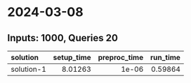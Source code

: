 # 2024-03-08

## Inputs: 1000, Queries 20

| solution   |   setup_time |   preproc_time |   run_time |
|:-----------|-------------:|---------------:|-----------:|
| solution-1 |      8.01263 |          1e-06 |    0.59864 |
